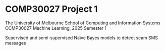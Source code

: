 # COMP30027 Project 1

The University of Melbourne
School of Computing and Information Systems
COMP30027 Machine Learning, 2025 Semester 1

Supervised and semi-supervised Naïve Bayes models to detect scam SMS messages
